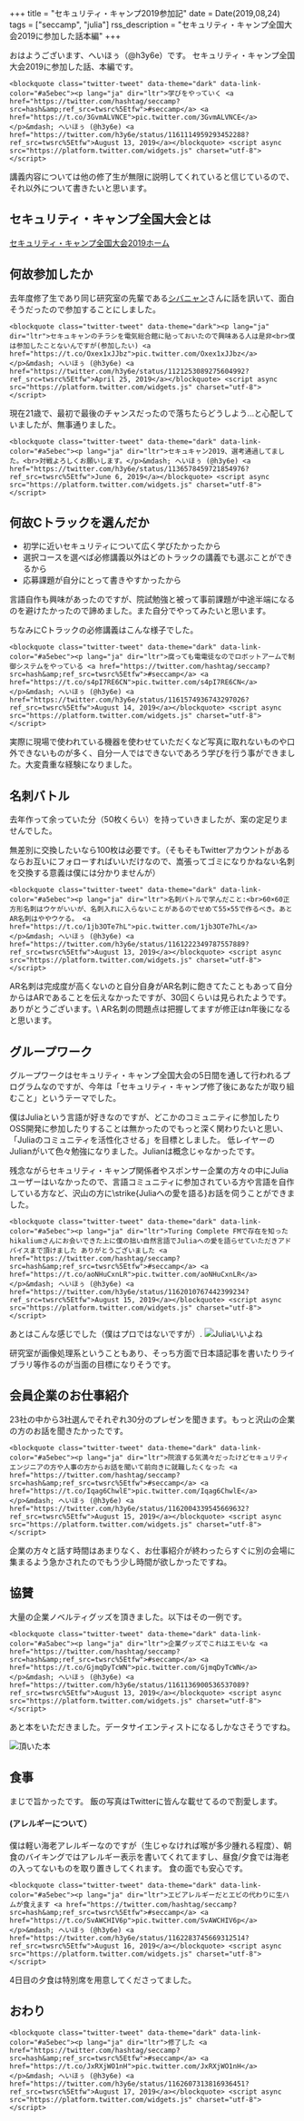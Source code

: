+++
title = "セキュリティ・キャンプ2019参加記"
date = Date(2019,08,24)
tags = ["seccamp", "julia"]
rss_description = "セキュリティ・キャンプ全国大会2019に参加した話本編"
+++

おはようございます、へいほぅ（@h3y6e）です。
セキュリティ・キャンプ全国大会2019に参加した話、本編です。
~~~
<blockquote class="twitter-tweet" data-theme="dark" data-link-color="#a5ebec"><p lang="ja" dir="ltr">学びをやっていく <a href="https://twitter.com/hashtag/seccamp?src=hash&amp;ref_src=twsrc%5Etfw">#seccamp</a> <a href="https://t.co/3GvmALVNCE">pic.twitter.com/3GvmALVNCE</a></p>&mdash; へいほぅ (@h3y6e) <a href="https://twitter.com/h3y6e/status/1161114959293452288?ref_src=twsrc%5Etfw">August 13, 2019</a></blockquote> <script async src="https://platform.twitter.com/widgets.js" charset="utf-8"></script>
~~~
講義内容については他の修了生が無限に説明してくれていると信じているので、それ以外について書きたいと思います。

## セキュリティ・キャンプ全国大会とは

[セキュリティ・キャンプ全国大会2019ホーム](https://www.ipa.go.jp/jinzai/camp/2019/zenkoku2019_index.html)

## 何故参加したか

去年度修了生であり同じ研究室の先輩である[シバニャン](https://twitter.com/_6v_)さんに話を訊いて、面白そうだったので参加することにしました。
~~~
<blockquote class="twitter-tweet" data-theme="dark"><p lang="ja" dir="ltr">セキュキャンのチラシを電気総合館に貼っておいたので興味ある人は是非<br>僕は参加したことないんですが(参加したい) <a href="https://t.co/Oxex1xJJbz">pic.twitter.com/Oxex1xJJbz</a></p>&mdash; へいほぅ (@h3y6e) <a href="https://twitter.com/h3y6e/status/1121253089275604992?ref_src=twsrc%5Etfw">April 25, 2019</a></blockquote> <script async src="https://platform.twitter.com/widgets.js" charset="utf-8"></script>
~~~
現在21歳で、最初で最後のチャンスだったので落ちたらどうしよう…と心配していましたが、無事通りました。
~~~
<blockquote class="twitter-tweet" data-theme="dark" data-link-color="#a5ebec"><p lang="ja" dir="ltr">セキュキャン2019、選考通過してました。<br>対戦よろしくお願いします。</p>&mdash; へいほぅ (@h3y6e) <a href="https://twitter.com/h3y6e/status/1136578459721854976?ref_src=twsrc%5Etfw">June 6, 2019</a></blockquote> <script async src="https://platform.twitter.com/widgets.js" charset="utf-8"></script>
~~~
## 何故Cトラックを選んだか

* 初学に近いセキュリティについて広く学びたかったから
* 選択コースを選べば必修講義以外はどのトラックの講義でも選ぶことができるから
* 応募課題が自分にとって書きやすかったから

言語自作も興味があったのですが、院試勉強と被って事前課題が中途半端になるのを避けたかったので諦めました。また自分でやってみたいと思います。

ちなみにCトラックの必修講義はこんな様子でした。
~~~
<blockquote class="twitter-tweet" data-theme="dark" data-link-color="#a5ebec"><p lang="ja" dir="ltr">腐っても電電徒なのでロボットアームで制御システムをやっている <a href="https://twitter.com/hashtag/seccamp?src=hash&amp;ref_src=twsrc%5Etfw">#seccamp</a> <a href="https://t.co/s4pI7RE6CN">pic.twitter.com/s4pI7RE6CN</a></p>&mdash; へいほぅ (@h3y6e) <a href="https://twitter.com/h3y6e/status/1161574936743297026?ref_src=twsrc%5Etfw">August 14, 2019</a></blockquote> <script async src="https://platform.twitter.com/widgets.js" charset="utf-8"></script>
~~~
実際に現場で使われている機器を使わせていただくなど写真に取れないものや口外できないものが多く、自分一人ではできないであろう学びを行う事ができました。大変貴重な経験になりました。

## 名刺バトル

去年作って余っていた分（50枚くらい）を持っていきましたが、案の定足りませんでした。

無差別に交換したいなら100枚は必要です。（そもそもTwitterアカウントがあるならお互いにフォローすればいいだけなので、嵩張ってゴミになりかねない名刺を交換する意義は僕には分かりませんが）
~~~
<blockquote class="twitter-tweet" data-theme="dark" data-link-color="#a5ebec"><p lang="ja" dir="ltr">名刺バトルで学んだこと:<br>60×60正方形名刺はウケがいいが、名刺入れに入らないことがあるのでせめて55×55で作るべき。あとAR名刺はややウケる。 <a href="https://t.co/1jb3OTe7hL">pic.twitter.com/1jb3OTe7hL</a></p>&mdash; へいほぅ (@h3y6e) <a href="https://twitter.com/h3y6e/status/1161222349787557889?ref_src=twsrc%5Etfw">August 13, 2019</a></blockquote> <script async src="https://platform.twitter.com/widgets.js" charset="utf-8"></script>
~~~
AR名刺は完成度が高くないのと自分自身がAR名刺に飽きてたこともあって自分からはARであることを伝えなかったですが、30回くらいは見られたようです。ありがとうございます。\\
AR名刺の問題点は把握してますが修正はn年後になると思います。

## グループワーク
グループワークはセキュリティ・キャンプ全国大会の5日間を通して行われるプログラムなのですが、今年は「セキュリティ・キャンプ修了後にあなたが取り組むこと」というテーマでした。

僕はJuliaという言語が好きなのですが、どこかのコミュニティに参加したりOSS開発に参加したりすることは無かったのでもっと深く関わりたいと思い、「Juliaのコミュニティを活性化させる」を目標としました。
低レイヤーのJulianがいて色々勉強になりました。Julianは概念じゃなかったです。

残念ながらセキュリティ・キャンプ関係者やスポンサー企業の方々の中にJuliaユーザーはいなかったので、言語コミュニティに参加されている方や言語を自作している方など、沢山の方に\strike{Juliaへの愛を語る}お話を伺うことができました。
~~~
<blockquote class="twitter-tweet" data-theme="dark" data-link-color="#a5ebec"><p lang="ja" dir="ltr">Turing Complete FMで存在を知ったhikaliumさんにお会いできた上に僕の拙い自然言語でJuliaへの愛を語らせていただきアドバイスまで頂けました ありがとうございました <a href="https://twitter.com/hashtag/seccamp?src=hash&amp;ref_src=twsrc%5Etfw">#seccamp</a> <a href="https://t.co/aoNHuCxnLR">pic.twitter.com/aoNHuCxnLR</a></p>&mdash; へいほぅ (@h3y6e) <a href="https://twitter.com/h3y6e/status/1162010767442399234?ref_src=twsrc%5Etfw">August 15, 2019</a></blockquote> <script async src="https://platform.twitter.com/widgets.js" charset="utf-8"></script>
~~~
あとはこんな感じでした（僕はプロではないですが）.
![Juliaいいよね](/img/2019-08-24/s__13680643.jpg)

研究室が画像処理系ということもあり、そっち方面で日本語記事を書いたりライブラリ等作るのが当面の目標になりそうです。


## 会員企業のお仕事紹介

23社の中から3社選んでそれぞれ30分のプレゼンを聞きます。もっと沢山の企業の方のお話を聞きたかったです。
~~~
<blockquote class="twitter-tweet" data-theme="dark" data-link-color="#a5ebec"><p lang="ja" dir="ltr">院浪する気満々だったけどセキュリティエンジニアの方や人事の方からお話を聞いて前向きに就職したくなった <a href="https://twitter.com/hashtag/seccamp?src=hash&amp;ref_src=twsrc%5Etfw">#seccamp</a> <a href="https://t.co/Iqag6ChwlE">pic.twitter.com/Iqag6ChwlE</a></p>&mdash; へいほぅ (@h3y6e) <a href="https://twitter.com/h3y6e/status/1162004339545669632?ref_src=twsrc%5Etfw">August 15, 2019</a></blockquote> <script async src="https://platform.twitter.com/widgets.js" charset="utf-8"></script>
~~~
企業の方々と話す時間はあまりなく、お仕事紹介が終わったらすぐに別の会場に集まるよう急かされたのでもう少し時間が欲しかったですね。

## 協賛

大量の企業ノベルティグッズを頂きました。以下はその一例です。
~~~
<blockquote class="twitter-tweet" data-theme="dark" data-link-color="#a5abec"><p lang="ja" dir="ltr">企業グッズでこれはエモいな <a href="https://twitter.com/hashtag/seccamp?src=hash&amp;ref_src=twsrc%5Etfw">#seccamp</a> <a href="https://t.co/GjmqDyTcWN">pic.twitter.com/GjmqDyTcWN</a></p>&mdash; へいほぅ (@h3y6e) <a href="https://twitter.com/h3y6e/status/1161136900536537089?ref_src=twsrc%5Etfw">August 13, 2019</a></blockquote> <script async src="https://platform.twitter.com/widgets.js" charset="utf-8"></script>
~~~
あと本をいただきました。データサイエンティストになるしかなさそうですね。

![頂いた本](/img/2019-08-24/book.jpg)

## 食事

まじで旨かったです。
飯の写真はTwitterに皆んな載せてるので割愛します。

#### (アレルギーについて）

僕は軽い海老アレルギーなのですが（生じゃなければ喉が多少腫れる程度）、朝食のバイキングではアレルギー表示を書いてくれてますし、昼食/夕食では海老の入ってないものを取り置きしてくれます。
食の面でも安心です。
~~~
<blockquote class="twitter-tweet" data-theme="dark" data-link-color="#a5ebec"><p lang="ja" dir="ltr">エビアレルギーだとエビの代わりに生ハムが食えます <a href="https://twitter.com/hashtag/seccamp?src=hash&amp;ref_src=twsrc%5Etfw">#seccamp</a> <a href="https://t.co/SvAWCHIV6p">pic.twitter.com/SvAWCHIV6p</a></p>&mdash; へいほぅ (@h3y6e) <a href="https://twitter.com/h3y6e/status/1162283745669312514?ref_src=twsrc%5Etfw">August 16, 2019</a></blockquote> <script async src="https://platform.twitter.com/widgets.js" charset="utf-8"></script>
~~~
4日目の夕食は特別席を用意してくださってました。

## おわり
~~~
<blockquote class="twitter-tweet" data-theme="dark" data-link-color="#a5ebec"><p lang="ja" dir="ltr">修了した <a href="https://twitter.com/hashtag/seccamp?src=hash&amp;ref_src=twsrc%5Etfw">#seccamp</a> <a href="https://t.co/JxRXjWO1nH">pic.twitter.com/JxRXjWO1nH</a></p>&mdash; へいほぅ (@h3y6e) <a href="https://twitter.com/h3y6e/status/1162607313816936451?ref_src=twsrc%5Etfw">August 17, 2019</a></blockquote> <script async src="https://platform.twitter.com/widgets.js" charset="utf-8"></script>
~~~
